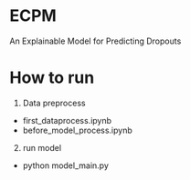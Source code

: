 # ECPM
An Explainable Model for Predicting Dropouts

# How to run
1. Data preprocess
  - first_dataprocess.ipynb
  - before_model_process.ipynb
2. run model
  - python model_main.py
